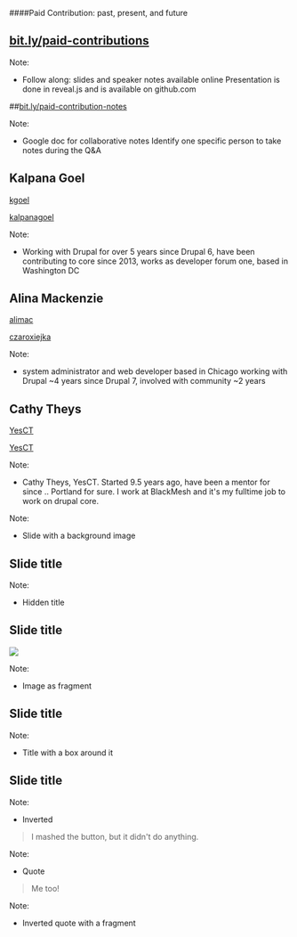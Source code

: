 ####Paid Contribution: past, present, and future



## [bit.ly/paid-contributions](http://bit.ly/paid-contributions)

Note:
- Follow along: slides and speaker notes available online
Presentation is done in reveal.js and is available on github.com




##[bit.ly/paid-contribution-notes](http://bit.ly/paid-contribution-notes)

Note:
- Google doc for collaborative notes
Identify one specific person to take notes during the Q&A



## Kalpana Goel

<a href="https://www.drupal.org/u/kgoel"><i class="fa fa-drupal"></i> kgoel</a>

<a href="https://twitter.com/kalpanagoel"><i class="fa fa-twitter"></i> kalpanagoel</a>

Note:
- Working with Drupal for over 5 years since Drupal 6, have been contributing
to core since 2013,
works as developer forum one, based in Washington DC



## Alina Mackenzie

<a href="https://www.drupal.org/u/alimac"><i class="fa fa-drupal"></i> alimac</a>

<a href="https://twitter.com/czaroxiejka"><i class="fa fa-twitter"></i>czaroxiejka</a>

Note:
- system administrator and web developer based in Chicago
working with Drupal ~4 years since Drupal 7, involved with community ~2 years



## Cathy Theys

<a href="https://www.drupal.org/u/yesct"><i class="fa fa-drupal"></i> YesCT</a>

<a href="https://twitter.com/YesCT"><i class="fa fa-twitter"></i>YesCT</a>

Note:
- Cathy Theys, YesCT. Started 9.5 years ago, have been a mentor for since .. Portland for sure. I work at BlackMesh and it's my fulltime job to work on drupal core.




<!-- .slide: data-background="custom/images/" data-background-size="" data-state="show-header" data-header="" -->

Note:
- Slide with a background image



<!-- .slide: data-background="custom/images/isle-of-drupal.jpg" data-background-size="1280px" -->
## Slide title
<!-- .element: class="hidden" -->

Note:
- Hidden title



## Slide title
<img src="custom/images/" class="fragment">

Note:
- Image as fragment



## Slide title
<!-- .element: class="heading" -->

Note:
- Title with a box around it



## Slide title
<!-- .element: class="heading invert" -->

Note:
- Inverted



> <i class="fa fa-quote-left"></i>
> I mashed the button, but it didn't do anything.
> <i class="fa fa-quote-right"></i>

Note:
- Quote



> <!-- .element: class="invert" -->
> <i class="fa fa-quote-left"></i>
> Me too!
> <i class="fa fa-quote-right"></i>
> <i class="fa fa-heart fragment current-visible" style="color: #c00;"></i>

Note:
- Inverted quote with a fragment
